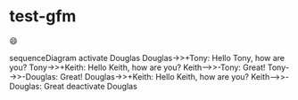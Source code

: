 # test-gfm

:smile:

<script src="test.js" type="text/javascript"></script>

<script src="https://cdn.rawgit.com/knsv/mermaid/7.0.0/dist/mermaid.js" type="text/javascript"></script>

<script>
  var config = {
    startOnLoad: true,
    flowchart: {
      useMaxWidth: false,
      htmlLabels: true
    }
  };
  mermaid.initialize(config);
</script>

<div class="mermaid">
sequenceDiagram
    activate Douglas
    Douglas->>+Tony: Hello Tony, how are you?
    Tony->>+Keith: Hello Keith, how are you?
    Keith-->>-Tony: Great!
    Tony-->>-Douglas: Great!
    Douglas->>+Keith: Hello Keith, how are you?
    Keith-->>-Douglas: Great
    deactivate Douglas
</div>
